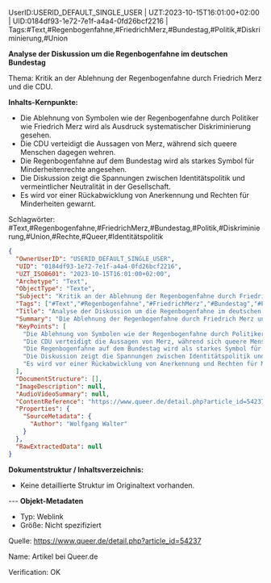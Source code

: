 UserID:USERID_DEFAULT_SINGLE_USER | UZT:2023-10-15T16:01:00+02:00 | UID:0184df93-1e72-7e1f-a4a4-0fd26bcf2216 | Tags:#Text,#Regenbogenfahne,#FriedrichMerz,#Bundestag,#Politik,#Diskriminierung,#Union

**Analyse der Diskussion um die Regenbogenfahne im deutschen Bundestag**

Thema: Kritik an der Ablehnung der Regenbogenfahne durch Friedrich Merz und die CDU.

**Inhalts-Kernpunkte:**
- Die Ablehnung von Symbolen wie der Regenbogenfahne durch Politiker wie Friedrich Merz wird als Ausdruck systematischer Diskriminierung gesehen.
- Die CDU verteidigt die Aussagen von Merz, während sich queere Menschen dagegen wehren.
- Die Regenbogenfahne auf dem Bundestag wird als starkes Symbol für Minderheitenrechte angesehen.
- Die Diskussion zeigt die Spannungen zwischen Identitätspolitik und vermeintlicher Neutralität in der Gesellschaft.
- Es wird vor einer Rückabwicklung von Anerkennung und Rechten für Minderheiten gewarnt.

Schlagwörter: #Text,#Regenbogenfahne,#FriedrichMerz,#Bundestag,#Politik,#Diskriminierung,#Union,#Rechte,#Queer,#Identitätspolitik

```json
{
  "OwnerUserID": "USERID_DEFAULT_SINGLE_USER",
  "UID": "0184df93-1e72-7e1f-a4a4-0fd26bcf2216",
  "UZT_ISO8601": "2023-10-15T16:01:00+02:00",
  "Archetype": "Text",
  "ObjectType": "Texte",
  "Subject": "Kritik an der Ablehnung der Regenbogenfahne durch Friedrich Merz und die CDU",
  "Tags": ["#Text","#Regenbogenfahne","#FriedrichMerz","#Bundestag","#Politik","#Diskriminierung","#Union","#Rechte","#Queer","#Identitätspolitik"],
  "Title": "Analyse der Diskussion um die Regenbogenfahne im deutschen Bundestag",
  "Summary": "Die Ablehnung der Regenbogenfahne durch Friedrich Merz und die CDU wird als Ausdruck systematischer Diskriminierung wahrgenommen, was Spannungen zwischen Identitätspolitik und Neutralität aufzeigt.",
  "KeyPoints": [
    "Die Ablehnung von Symbolen wie der Regenbogenfahne durch Politiker wie Friedrich Merz wird als Ausdruck systematischer Diskriminierung gesehen.",
    "Die CDU verteidigt die Aussagen von Merz, während sich queere Menschen dagegen wehren.",
    "Die Regenbogenfahne auf dem Bundestag wird als starkes Symbol für Minderheitenrechte angesehen.",
    "Die Diskussion zeigt die Spannungen zwischen Identitätspolitik und vermeintlicher Neutralität in der Gesellschaft.",
    "Es wird vor einer Rückabwicklung von Anerkennung und Rechten für Minderheiten gewarnt."
  ],
  "DocumentStructure": [],
  "ImageDescription": null,
  "AudioVideoSummary": null,
  "ContentReference": "https://www.queer.de/detail.php?article_id=54237",
  "Properties": {
    "SourceMetadata": {
      "Author": "Wolfgang Walter"
    }
  },
  "RawExtractedData": null
}
```

**Dokumentstruktur / Inhaltsverzeichnis:**
- Keine detaillierte Struktur im Originaltext vorhanden.

--- **Objekt-Metadaten**
- Typ: Weblink
- Größe: Nicht spezifiziert

Quelle: https://www.queer.de/detail.php?article_id=54237

Name: Artikel bei Queer.de

Verification: OK